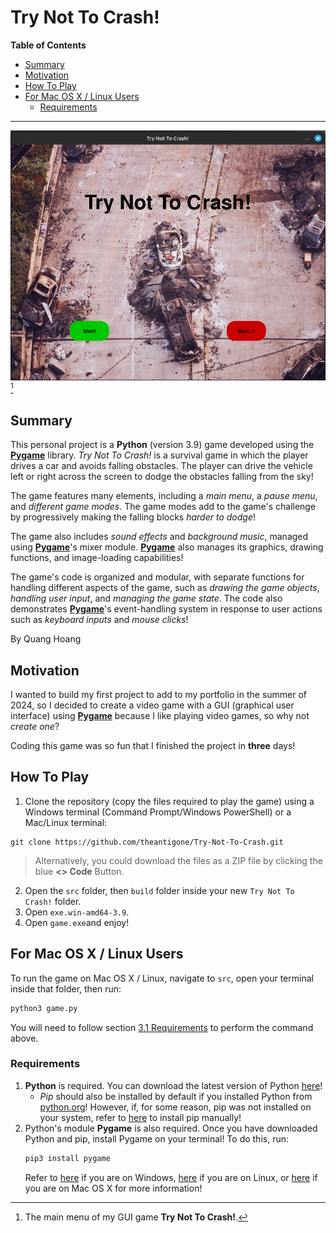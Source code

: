 # Try Not To Crash!

<!-- START doctoc generated TOC please keep comment here to allow auto update -->
<!-- DON'T EDIT THIS SECTION, INSTEAD RE-RUN doctoc TO UPDATE -->
**Table of Contents**

- [Summary](#summary)
- [Motivation](#motivation)
- [How To Play](#how-to-play)
- [For Mac OS X / Linux Users](#for-mac-os-x--linux-users)
  - [Requirements](#requirements)

<!-- END doctoc generated TOC please keep comment here to allow auto update -->

---

![main menu](data/carpygame.png)[^1]

[^1]: The main menu of my GUI game **Try Not To Crash!**.

## Summary

This personal project is a **Python** (version 3.9) game developed using the [**Pygame**](https://www.pygame.org/) library. _Try Not To Crash!_ is a survival game in which the player drives a car and avoids falling obstacles. The player can drive the vehicle left or right across the screen to dodge the obstacles falling from the sky!

The game features many elements, including a _main menu_, a _pause menu_, and _different game modes_. The game modes add to the game's challenge by progressively making the falling blocks _harder to dodge_!

The game also includes _sound effects_ and _background music_, managed using [**Pygame**](https://www.pygame.org/)'s mixer module. [**Pygame**](https://www.pygame.org/) also manages its graphics, drawing functions, and image-loading capabilities!

The game's code is organized and modular, with separate functions for handling different aspects of the game, such as _drawing the game objects_, _handling user input_, and _managing the game state_. The code also demonstrates [**Pygame**](https://www.pygame.org/)'s event-handling system in response to user actions such as _keyboard inputs_ and _mouse clicks_!

By Quang Hoang

## Motivation

I wanted to build my first project to add to my portfolio in the summer of 2024, so I decided to create a video game with a GUI (graphical user interface) using [**Pygame**](https://www.pygame.org/) because I like playing video games, so why not _create one_?

Coding this game was so fun that I finished the project in **three** days!

## How To Play

1. Clone the repository (copy the files required to play the game) using a Windows terminal (Command Prompt/Windows PowerShell) or a Mac/Linux terminal:
```
git clone https://github.com/theantigone/Try-Not-To-Crash.git
```
> Alternatively, you could download the files as a ZIP file by clicking the blue **<> Code** Button.

2. Open the `src` folder, then `build` folder inside your new `Try Not To Crash!` folder.
3. Open `exe.win-amd64-3.9`.
4. Open `game.exe`and enjoy!

## For Mac OS X / Linux Users

To run the game on Mac OS X / Linux, navigate to `src`, open your terminal inside that folder, then run:
```bash
python3 game.py
```

You will need to follow section [3.1 Requirements](#31-requirements) to perform the command above.

### Requirements

1. **Python** is required. You can download the latest version of Python [here](https://www.python.org/downloads/)!
   - *Pip* should also be installed by default if you installed Python from [python.org](https://www.python.org/)! However, if, for some reason, pip was not installed on your system, refer to [here](https://python.land/virtual-environments/installing-packages-with-pip#Python_Install_Pip) to install pip manually!
2. Python's module **Pygame** is also required. Once you have downloaded Python and pip, install Pygame on your terminal! To do this, run:
   ```bash
   pip3 install pygame
   ```
   Refer to [here](https://www.geeksforgeeks.org/how-to-install-pygame-in-windows/) if you are on Windows, [here](https://www.geeksforgeeks.org/install-pygame-in-linux/) if you are on Linux, or [here](https://www.geeksforgeeks.org/install-pygame-in-macos/) if you are on Mac OS X for more information!
